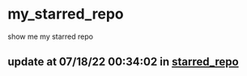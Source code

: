 # my_starred_repo
show me my starred repo

update at 07/18/22 00:34:02 in [starred_repo](./index.html)
---

